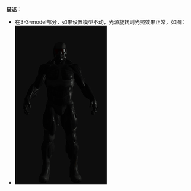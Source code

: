 **描述**：

- 在3-3-model部分，如果设置模型不动，光源旋转则光照效果正常，如图：
- ![model_still-light_rotate](error/img/model_rotateLight.gif)